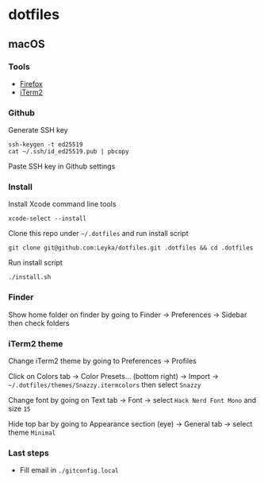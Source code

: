 # dotfiles

## macOS

### Tools

- [Firefox](https://www.mozilla.org/en-CA/firefox/new/)
- [iTerm2](https://iterm2.com/downloads.html)

### Github

Generate SSH key

```
ssh-keygen -t ed25519
cat ~/.ssh/id_ed25519.pub | pbcopy
```

Paste SSH key in Github settings

### Install

Install Xcode command line tools

```
xcode-select --install
```

Clone this repo under `~/.dotfiles` and run install script

```
git clone git@github.com:Leyka/dotfiles.git .dotfiles && cd .dotfiles
```

Run install script

```
./install.sh
```

### Finder

Show home folder on finder by going to Finder -> Preferences -> Sidebar then check folders

### iTerm2 theme

Change iTerm2 theme by going to Preferences -> Profiles

Click on Colors tab -> Color Presets... (bottom right) -> Import -> `~/.dotfiles/themes/Snazzy.itermcolors` then select `Snazzy`

Change font by going on Text tab -> Font -> select `Hack Nerd Font Mono` and size `15`

Hide top bar by going to Appearance section (eye) -> General tab -> select theme `Minimal`

### Last steps

- Fill email in `./gitconfig.local`
